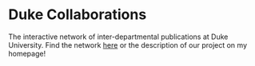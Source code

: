# Duke Collaborations
The interactive network of inter-departmental publications at Duke University. Find the network [here](https://aghilzadeh.github.io/Duke_Collaborations/) or the description of our project on my homepage!
